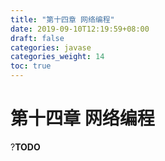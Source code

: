 ```yaml
---
title: "第十四章 网络编程"
date: 2019-09-10T12:19:59+08:00
draft: false
categories: javase
categories_weight: 14
toc: true
---
```


# 第十四章 网络编程

?__TODO__
